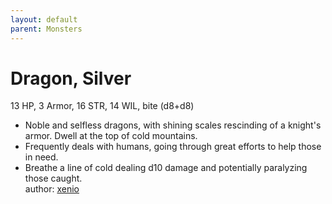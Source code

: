 ```yaml
---
layout: default
parent: Monsters 
--- 
```

# Dragon, Silver
13 HP, 3 Armor, 16 STR, 14 WIL, bite (d8+d8)  
- Noble and selfless dragons, with shining scales rescinding of a knight's armor.   Dwell at the top of cold mountains.  
- Frequently deals with humans, going through great efforts to help those in need.  
- Breathe a line of cold dealing d10 damage and potentially paralyzing those caught.  
author: [xenio](https://xenioinabottle.blogspot.com/2021/02/classic-monsters-for-cairnito-part-1.html) 
